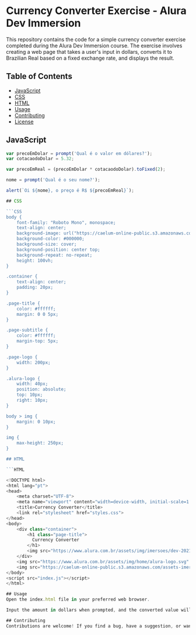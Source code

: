 # Currency Converter Exercise - Alura Dev Immersion

This repository contains the code for a simple currency converter exercise completed during the Alura Dev Immersion course. The exercise involves creating a web page that takes a user's input in dollars, converts it to Brazilian Real based on a fixed exchange rate, and displays the result.

## Table of Contents

- [JavaScript](#javascript)
- [CSS](#css)
- [HTML](#html)
- [Usage](#usage)
- [Contributing](#contributing)
- [License](#license)

## JavaScript

```javascript
var precoEmDolar = prompt('Qual é o valor em dólares?');
var cotacaodoDolar = 5.32;

var precoEmReal = (precoEmDolar * cotacaodoDolar).toFixed(2);

nome = prompt('Qual é o seu nome?');

alert(`Oi ${nome}, o preço é R$ ${precoEmReal}`);

## CSS

```CSS
body {
    font-family: "Roboto Mono", monospace;
    text-align: center;
    background-image: url("https://caelum-online-public.s3.amazonaws.com/assets-imersaodev/Background.png");
    background-color: #000000;
    background-size: cover;
    background-position: center top;
    background-repeat: no-repeat;
    height: 100vh;
}

.container {
    text-align: center;
    padding: 20px;
}

.page-title {
    color: #ffffff;
    margin: 0 0 5px;
}

.page-subtitle {
    color: #ffffff;
    margin-top: 5px;
}

.page-logo {
    width: 200px;
}

.alura-logo {
    width: 40px;
    position: absolute;
    top: 10px;
    right: 10px;
}

body > img {
    margin: 0 10px;
}

img {
    max-height: 250px;
}

## HTML

```HTML

<!DOCTYPE html>
<html lang="pt">
<head>
    <meta charset="UTF-8">
    <meta name="viewport" content="width=device-width, initial-scale=1.0">
    <title>Currency Converter</title>
    <link rel="stylesheet" href="styles.css">
</head>
<body>
    <div class="container">
        <h1 class="page-title">
          Currency Converter
        </h1>
        <img src="https://www.alura.com.br/assets/img/imersoes/dev-2021/logo-imersao-aluraflix.svg" class="page-logo" alt="">
    </div>
    <img src="https://www.alura.com.br/assets/img/home/alura-logo.svg" alt="" class="alura-logo">
    <img src="https://caelum-online-public.s3.amazonaws.com/assets-imersaodev/Convers%C3%A3o+1.png">
</body>
<script src="index.js"></script>
</html>

## Usage
Open the index.html file in your preferred web browser.

Input the amount in dollars when prompted, and the converted value will be displayed.

## Contributing
Contributions are welcome! If you find a bug, have a suggestion, or want to contribute in any way, please open an issue or create a pull request.
